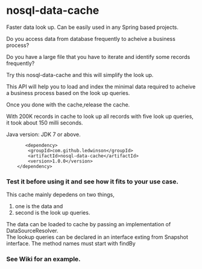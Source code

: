 # nosql-data-cache
Faster data look up. Can be easily used in any Spring based projects.

Do you access data from  database frequently to acheive a business process?

Do you have a large file that you have to iterate and identify some records frequently?

Try this nosql-data-cache and this will simplify the look up.

This API will help you to load and index the minimal data required to acheive a business process based on the look up queries.  

Once you done with the cache,release the cache. 

With 200K records in cache to look up all records with five look up queries, it took about 150 milli seconds.

Java version: JDK 7 or above.

           <dependency>
			<groupId>com.github.ledwinson</groupId>
			<artifactId>nosql-data-cache</artifactId>
			<version>1.0.0</version>
		</dependency>

### Test it before using it and see how it fits to your use case.
  This cache mainly depedens on two things, 
  1) one is the data and 
  2) second is the look up queries.   
  
  The data can be loaded to cache by passing an implementation of DataSourceResolver<T>.  
  The lookup queries can be declared in an interface exting from Snapshot interface. The method names must start with findBy

### See Wiki for an example.
